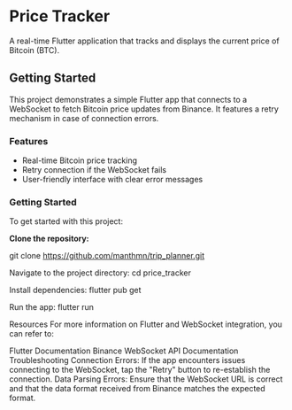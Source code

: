 # Price Tracker

A real-time Flutter application that tracks and displays the current price of Bitcoin (BTC).

## Getting Started

This project demonstrates a simple Flutter app that connects to a WebSocket to fetch Bitcoin price updates from Binance. It features a retry mechanism in case of connection errors.

### Features

- Real-time Bitcoin price tracking
- Retry connection if the WebSocket fails
- User-friendly interface with clear error messages

### Getting Started

To get started with this project:

**Clone the repository:**

   git clone https://github.com/manthmn/trip_planner.git

   Navigate to the project directory:
   cd price_tracker
    
   Install dependencies:
   flutter pub get
    
   Run the app:
   flutter run

Resources
  For more information on Flutter and WebSocket integration, you can refer to:
  
  Flutter Documentation
  Binance WebSocket API Documentation
  Troubleshooting
  Connection Errors: If the app encounters issues connecting to the WebSocket, tap the "Retry" button to re-establish the connection.
  Data Parsing Errors: Ensure that the WebSocket URL is correct and that the data format received from Binance matches the expected format.
